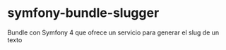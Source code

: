 # symfony-bundle-slugger
Bundle con Symfony 4 que ofrece un servicio para generar el slug de un texto
